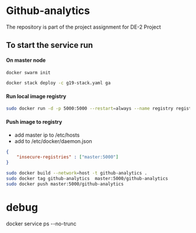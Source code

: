 # Github-analytics

The repository is part of the project assignment for DE-2 Project

## To start the service run

#### On master node

```bash
docker swarm init
```

```bash
docker stack deploy -c g19-stack.yaml ga
```

#### Run local image registry
```bash
sudo docker run -d -p 5000:5000 --restart=always --name registry registry:2
```
#### Push image to registry
- add master ip to /etc/hosts 
- add to /etc/docker/daemon.json 
```json
{
    "insecure-registries" : ["master:5000"]
}
```
```bash
sudo docker build --network=host -t github-analytics .
sudo docker tag github-analytics  master:5000/github-analytics
sudo docker push master:5000/github-analytics
```


# debug

docker service ps --no-trunc